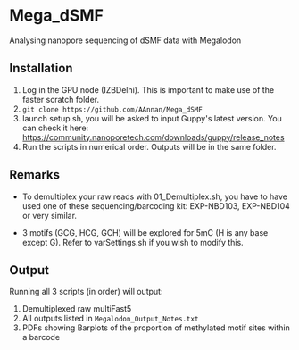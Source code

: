 # Mega_dSMF
Analysing nanopore sequencing of dSMF data with Megalodon

## Installation
1) Log in the GPU node (IZBDelhi). This is important to make use of the faster scratch folder.
2) `git clone https://github.com/AAnnan/Mega_dSMF`
3) launch setup.sh, you will be asked to input Guppy's latest version. You can check it here: https://community.nanoporetech.com/downloads/guppy/release_notes
4) Run the scripts in numerical order. Outputs will be in the same folder.
## Remarks
- To demultiplex your raw reads with 01_Demultiplex.sh, you have to have used one of these sequencing/barcoding kit: EXP-NBD103, EXP-NBD104 or very similar.

- 3 motifs (GCG, HCG, GCH) will be explored for 5mC (H is any base except G). Refer to varSettings.sh if you wish to modify this.

## Output

Running all 3 scripts (in order) will output:

1) Demultiplexed raw multiFast5
2) All outputs listed in `Megalodon_Output_Notes.txt`
3) PDFs showing Barplots of the proportion of methylated motif sites within a barcode
